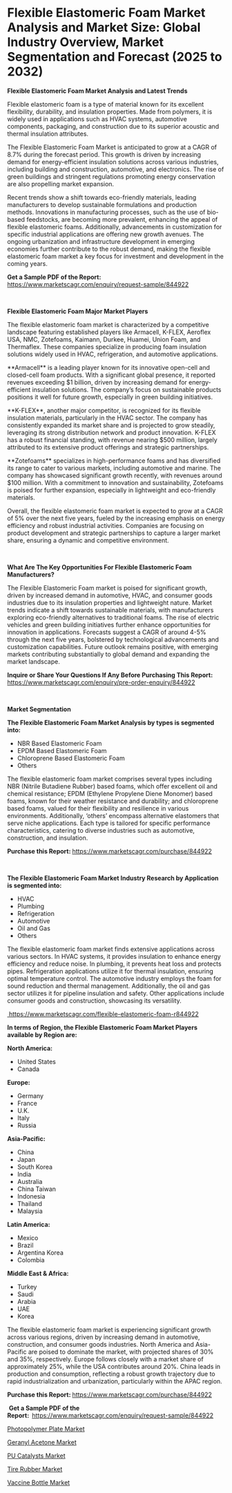 <p><h1>Flexible Elastomeric Foam Market Analysis and Market Size: Global Industry Overview, Market Segmentation and Forecast (2025 to 2032)</h1></p><p><strong>Flexible Elastomeric Foam Market Analysis and Latest Trends</strong></p>
<p><p>Flexible elastomeric foam is a type of material known for its excellent flexibility, durability, and insulation properties. Made from polymers, it is widely used in applications such as HVAC systems, automotive components, packaging, and construction due to its superior acoustic and thermal insulation attributes.</p><p>The Flexible Elastomeric Foam Market is anticipated to grow at a CAGR of 8.7% during the forecast period. This growth is driven by increasing demand for energy-efficient insulation solutions across various industries, including building and construction, automotive, and electronics. The rise of green buildings and stringent regulations promoting energy conservation are also propelling market expansion.</p><p>Recent trends show a shift towards eco-friendly materials, leading manufacturers to develop sustainable formulations and production methods. Innovations in manufacturing processes, such as the use of bio-based feedstocks, are becoming more prevalent, enhancing the appeal of flexible elastomeric foams. Additionally, advancements in customization for specific industrial applications are offering new growth avenues. The ongoing urbanization and infrastructure development in emerging economies further contribute to the robust demand, making the flexible elastomeric foam market a key focus for investment and development in the coming years.</p></p>
<p><strong>Get a Sample PDF of the Report:&nbsp;</strong> <a href="https://www.marketscagr.com/enquiry/request-sample/844922?utm_campaign=1905&utm_medium=2&utm_source=Github&utm_content=ia&utm_term=31032025&utm_id=flexible-elastomeric-foam">https://www.marketscagr.com/enquiry/request-sample/844922</a></p>
<p>&nbsp;</p>
<p><strong>Flexible Elastomeric Foam Major Market Players</strong></p>
<p><p>The flexible elastomeric foam market is characterized by a competitive landscape featuring established players like Armacell, K-FLEX, Aeroflex USA, NMC, Zotefoams, Kaimann, Durkee, Huamei, Union Foam, and Thermaflex. These companies specialize in producing foam insulation solutions widely used in HVAC, refrigeration, and automotive applications.</p><p>**Armacell** is a leading player known for its innovative open-cell and closed-cell foam products. With a significant global presence, it reported revenues exceeding $1 billion, driven by increasing demand for energy-efficient insulation solutions. The company’s focus on sustainable products positions it well for future growth, especially in green building initiatives.</p><p>**K-FLEX**, another major competitor, is recognized for its flexible insulation materials, particularly in the HVAC sector. The company has consistently expanded its market share and is projected to grow steadily, leveraging its strong distribution network and product innovation. K-FLEX has a robust financial standing, with revenue nearing $500 million, largely attributed to its extensive product offerings and strategic partnerships.</p><p>**Zotefoams** specializes in high-performance foams and has diversified its range to cater to various markets, including automotive and marine. The company has showcased significant growth recently, with revenues around $100 million. With a commitment to innovation and sustainability, Zotefoams is poised for further expansion, especially in lightweight and eco-friendly materials.</p><p>Overall, the flexible elastomeric foam market is expected to grow at a CAGR of 5% over the next five years, fueled by the increasing emphasis on energy efficiency and robust industrial activities. Companies are focusing on product development and strategic partnerships to capture a larger market share, ensuring a dynamic and competitive environment.</p></p>
<p>&nbsp;</p>
<p><strong>What Are The Key Opportunities For Flexible Elastomeric Foam Manufacturers?</strong></p>
<p><p>The Flexible Elastomeric Foam market is poised for significant growth, driven by increased demand in automotive, HVAC, and consumer goods industries due to its insulation properties and lightweight nature. Market trends indicate a shift towards sustainable materials, with manufacturers exploring eco-friendly alternatives to traditional foams. The rise of electric vehicles and green building initiatives further enhance opportunities for innovation in applications. Forecasts suggest a CAGR of around 4-5% through the next five years, bolstered by technological advancements and customization capabilities. Future outlook remains positive, with emerging markets contributing substantially to global demand and expanding the market landscape.</p></p>
<p><strong>Inquire or Share Your Questions If Any Before Purchasing This Report:</strong> <a href="https://www.marketscagr.com/enquiry/pre-order-enquiry/844922?utm_campaign=1905&utm_medium=2&utm_source=Github&utm_content=ia&utm_term=31032025&utm_id=flexible-elastomeric-foam">https://www.marketscagr.com/enquiry/pre-order-enquiry/844922</a></p>
<p>&nbsp;</p>
<p><strong>Market Segmentation</strong></p>
<p><strong>The Flexible Elastomeric Foam Market Analysis by types is segmented into:</strong></p>
<p><ul><li>NBR Based Elastomeric Foam</li><li>EPDM Based Elastomeric Foam</li><li>Chloroprene Based Elastomeric Foam</li><li>Others</li></ul></p>
<p><p>The flexible elastomeric foam market comprises several types including NBR (Nitrile Butadiene Rubber) based foams, which offer excellent oil and chemical resistance; EPDM (Ethylene Propylene Diene Monomer) based foams, known for their weather resistance and durability; and chloroprene based foams, valued for their flexibility and resilience in various environments. Additionally, ‘others’ encompass alternative elastomers that serve niche applications. Each type is tailored for specific performance characteristics, catering to diverse industries such as automotive, construction, and insulation.</p></p>
<p><strong>Purchase this Report:&nbsp;</strong><a href="https://www.marketscagr.com/purchase/844922?utm_campaign=1905&utm_medium=2&utm_source=Github&utm_content=ia&utm_term=31032025&utm_id=flexible-elastomeric-foam">https://www.marketscagr.com/purchase/844922</a></p>
<p>&nbsp;</p>
<p><strong>The Flexible Elastomeric Foam Market Industry Research by Application is segmented into:</strong></p>
<p><ul><li>HVAC</li><li>Plumbing</li><li>Refrigeration</li><li>Automotive</li><li>Oil and Gas</li><li>Others</li></ul></p>
<p><p>The flexible elastomeric foam market finds extensive applications across various sectors. In HVAC systems, it provides insulation to enhance energy efficiency and reduce noise. In plumbing, it prevents heat loss and protects pipes. Refrigeration applications utilize it for thermal insulation, ensuring optimal temperature control. The automotive industry employs the foam for sound reduction and thermal management. Additionally, the oil and gas sector utilizes it for pipeline insulation and safety. Other applications include consumer goods and construction, showcasing its versatility.</p></p>
<p><a href="https://www.marketscagr.com/flexible-elastomeric-foam-r844922?utm_campaign=1905&utm_medium=2&utm_source=Github&utm_content=ia&utm_term=31032025&utm_id=flexible-elastomeric-foam">&nbsp;https://www.marketscagr.com/flexible-elastomeric-foam-r844922</a></p>
<p><strong>In terms of Region, the Flexible Elastomeric Foam Market Players available by Region are:</strong></p>
<p>
    <p> <strong> North America: </strong>
        <ul>
            <li>United States</li>
            <li>Canada</li>
        </ul>
        </p> 
    <p> <strong> Europe: </strong>
        <ul>
            <li>Germany</li>
            <li>France</li>
            <li>U.K.</li>
            <li>Italy</li>
            <li>Russia</li>
        </ul>
        </p> 
    <p> <strong> Asia-Pacific: </strong>
        <ul>
            <li>China</li>
            <li>Japan</li>
            <li>South Korea</li>
            <li>India</li>
            <li>Australia</li>
            <li>China Taiwan</li>
            <li>Indonesia</li>
            <li>Thailand</li>
            <li>Malaysia</li>
        </ul>
        </p> 
    <p> <strong> Latin America: </strong>
        <ul>
            <li>Mexico</li>
            <li>Brazil</li>
            <li>Argentina Korea</li>
            <li>Colombia</li>
        </ul>
        </p> 
    <p> <strong> Middle East & Africa: </strong>
        <ul>
            <li>Turkey</li>
            <li>Saudi</li>
            <li>Arabia</li>
            <li>UAE</li>
            <li>Korea</li>
        </ul>
    </p>
    </p>
<p><p>The flexible elastomeric foam market is experiencing significant growth across various regions, driven by increasing demand in automotive, construction, and consumer goods industries. North America and Asia-Pacific are poised to dominate the market, with projected shares of 30% and 35%, respectively. Europe follows closely with a market share of approximately 25%, while the USA contributes around 20%. China leads in production and consumption, reflecting a robust growth trajectory due to rapid industrialization and urbanization, particularly within the APAC region.</p></p>
<p><strong>Purchase this Report: </strong><a href="https://www.marketscagr.com/purchase/844922?utm_campaign=1905&utm_medium=2&utm_source=Github&utm_content=ia&utm_term=31032025&utm_id=flexible-elastomeric-foam">https://www.marketscagr.com/purchase/844922</a></p>
<p>&nbsp;<strong>Get a Sample PDF of the Report:&nbsp;&nbsp;</strong><a href="https://www.marketscagr.com/enquiry/request-sample/844922?utm_campaign=1905&utm_medium=2&utm_source=Github&utm_content=ia&utm_term=31032025&utm_id=flexible-elastomeric-foam">https://www.marketscagr.com/enquiry/request-sample/844922</a></p>
<p><strong></strong></p>
<p><p><a href="https://github.com/signallaikun/Market-Research-Report-List-1/blob/main/photopolymer-plate-market.md?utm_campaign=1905&utm_medium=2&utm_source=Github&utm_content=ia&utm_term=31032025&utm_id=flexible-elastomeric-foam">Photopolymer Plate Market</a></p><p><a href="https://github.com/celpabembes/Market-Research-Report-List-1/blob/main/geranyl-acetone-market.md?utm_campaign=1905&utm_medium=2&utm_source=Github&utm_content=ia&utm_term=31032025&utm_id=flexible-elastomeric-foam">Geranyl Acetone Market</a></p><p><a href="https://github.com/mateyappiazo/Market-Research-Report-List-1/blob/main/pu-catalysts-market.md?utm_campaign=1905&utm_medium=2&utm_source=Github&utm_content=ia&utm_term=31032025&utm_id=flexible-elastomeric-foam">PU Catalysts Market</a></p><p><a href="https://github.com/gunbybeahmg1/Market-Research-Report-List-1/blob/main/tire-rubber-market.md?utm_campaign=1905&utm_medium=2&utm_source=Github&utm_content=ia&utm_term=31032025&utm_id=flexible-elastomeric-foam">Tire Rubber Market</a></p><p><a href="https://github.com/voetzeszuh/Market-Research-Report-List-1/blob/main/vaccine-bottle-market.md?utm_campaign=1905&utm_medium=2&utm_source=Github&utm_content=ia&utm_term=31032025&utm_id=flexible-elastomeric-foam">Vaccine Bottle Market</a></p></p>